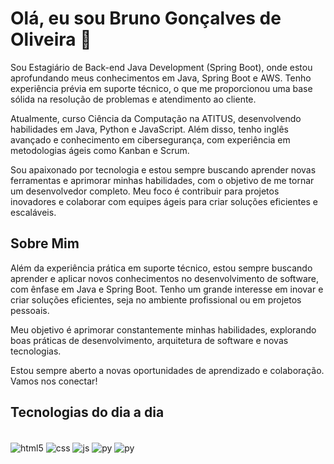 # Olá, eu sou Bruno Gonçalves de Oliveira 👋

Sou Estagiário de Back-end Java Development (Spring Boot), onde estou aprofundando meus conhecimentos em Java, Spring Boot e AWS. Tenho experiência prévia em suporte técnico, o que me proporcionou uma base sólida na resolução de problemas e atendimento ao cliente.

Atualmente, curso Ciência da Computação na ATITUS, desenvolvendo habilidades em Java, Python e JavaScript. Além disso, tenho inglês avançado e conhecimento em cibersegurança, com experiência em metodologias ágeis como Kanban e Scrum.

Sou apaixonado por tecnologia e estou sempre buscando aprender novas ferramentas e aprimorar minhas habilidades, com o objetivo de me tornar um desenvolvedor completo. Meu foco é contribuir para projetos inovadores e colaborar com equipes ágeis para criar soluções eficientes e escaláveis.

## Sobre Mim

Além da experiência prática em suporte técnico, estou sempre buscando aprender e aplicar novos conhecimentos no desenvolvimento de software, com ênfase em Java e Spring Boot. Tenho um grande interesse em inovar e criar soluções eficientes, seja no ambiente profissional ou em projetos pessoais.

Meu objetivo é aprimorar constantemente minhas habilidades, explorando boas práticas de desenvolvimento, arquitetura de software e novas tecnologias.

Estou sempre aberto a novas oportunidades de aprendizado e colaboração. Vamos nos conectar!

## Tecnologias do dia a dia

<div style="display: inline_block"><br/>
  <img align="center" alt="html5" src="https://img.shields.io/badge/HTML-239120?style=for-the-badge&logo=html5&logoColor=white" />
  <img align="center" alt="css" src="https://img.shields.io/badge/CSS-239120?&style=for-the-badge&logo=css3&logoColor=white" />
  <img align="center" alt="js" src="https://img.shields.io/badge/JavaScript-F7DF1E?style=for-the-badge&logo=javascript&logoColor=black" />
  <img align="center" alt="py" src="https://img.shields.io/badge/Python-3776AB?style=for-the-badge&logo=python&logoColor=white" />
  <img align="center" alt="py" src="https://img.shields.io/badge/Java-000?style=for-the-badge&logo=java" />
</div>
